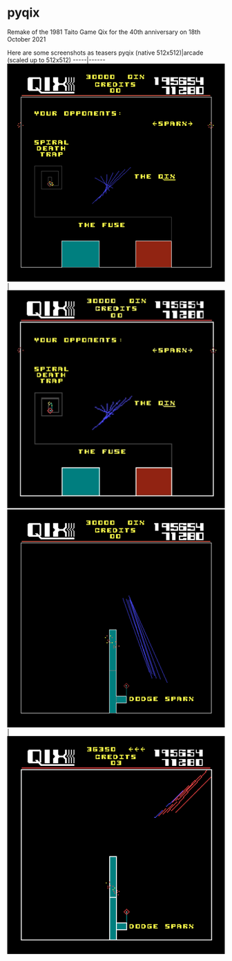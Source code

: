 # pyqix
Remake of the 1981 Taito Game Qix for the 40th anniversary on 18th October 2021

Here are some screenshots as teasers
pyqix (native 512x512)|arcade (scaled up to 512x512)
-----|------
<img src="https://github.com/YogaSurfTech/pyqix/blob/master/screenshots/pyqix.png?raw=true" alt="Attractmode in pyqix" width="512"/> |<img src="https://github.com/YogaSurfTech/pyqix/blob/master/screenshots/qix_original.png?raw=true" alt="Original arcade" width="512"/>
<img src="https://github.com/YogaSurfTech/pyqix/blob/master/screenshots/pyqix2.png?raw=true" alt="Attractmode in pyqix" width="512"/> |<img src="https://github.com/YogaSurfTech/pyqix/blob/master/screenshots/qix_original2.png?raw=true" alt="Original arcade" width="512"/>
